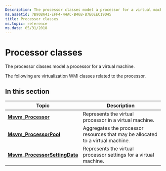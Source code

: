 ```yaml
---
Description: The processor classes model a processor for a virtual machine.
ms.assetid: 7B90BA41-EFF4-44AC-B46B-B7E0EEC19D45
title: Processor classes
ms.topic: reference
ms.date: 05/31/2018
---
```


# Processor classes

The processor classes model a processor for a virtual machine.

The following are virtualization WMI classes related to the processor.

## In this section



| Topic                                                                      | Description                                                                               |
|----------------------------------------------------------------------------|-------------------------------------------------------------------------------------------|
| [**Msvm\_Processor**](msvm-processor.md)<br/>                       | Represents the virtual processor in a virtual machine.<br/>                         |
| [**Msvm\_ProcessorPool**](msvm-processorpool.md)<br/>               | Aggregates the processor resources that may be allocated to a virtual machine.<br/> |
| [**Msvm\_ProcessorSettingData**](msvm-processorsettingdata.md)<br/> | Represents the virtual processor settings for a virtual machine.<br/>               |



 

 

 




